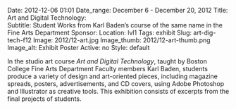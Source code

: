 Date: 2012-12-06 01:01 
Date_range: December 6 - December 20, 2012
Title: Art and Digital Technology:  
Subtitle: Student Works from Karl Baden’s course of the same name in the Fine Arts Department
Sponsor:
Location: lvl1
Tags: exhibit
Slug: art-dig-tech-f12
Image: 2012/12-art.jpg
Image_thumb: 2012/12-art-thumb.png
Image_alt: Exhibit Poster
Active: no
Style: default

In the studio art course <em>Art and Digital Technology</em>, taught by Boston College Fine Arts Department Faculty members Karl Baden, students produce a variety of design and art-oriented pieces, including magazine spreads, posters, advertisements, and CD covers, using Adobe Photoshop and Illustrator as creative tools. This exhibition consists of excerpts from the final projects of students.

<!--

Active:
  Yes (will appear on Exhibit's homepage)
  No (will not appear on Exhibit's homepage, but will appear in archives)

Gallery locations: 
  Burns Library (burns)
  Theology and Ministry Library (tml)
  O'Neill Level One (lvl1)
  O'Neill Level Three (lvl3)
  O'Neill Reading Room (reading)
  O'Neill Reading Room Back Wall (backwall)
  O'Neill Lobby (lobby)
  History Dept, Stokes Hall (stokes)
  Bapst Exhibits (bapsts)
  Archived Bapst Exhibits (bapstsarchive)
  
Need spaces for:

  Virtual Exhibits (virtual)
  Tip O'Neill (tiponeill)

Style:
  Poster on left, text on right (default)
  Poster on right, text on left (right)
  Poster large, centered above text (middle_top)
  Poster large, centered below text (middle_down)

Add'l images
  <img src="/theme/img/exhibits/XXXX/201X/00-XXXX.png" alt="words" class="float_left">
  <img src="/theme/img/exhibits/XXXX/201X/00-XXXX.png" alt="words" class="float_right">
  <img src="/theme/img/exhibits/XXXX/201X/00-XXXX.png" alt="words" class="center">

-->

